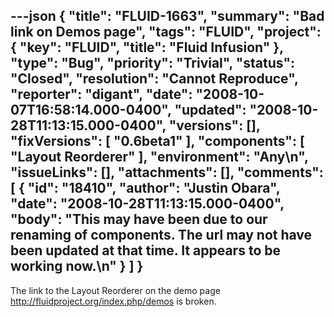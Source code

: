 ---json
{
  "title": "FLUID-1663",
  "summary": "Bad link on Demos page",
  "tags": "FLUID",
  "project": {
    "key": "FLUID",
    "title": "Fluid Infusion"
  },
  "type": "Bug",
  "priority": "Trivial",
  "status": "Closed",
  "resolution": "Cannot Reproduce",
  "reporter": "digant",
  "date": "2008-10-07T16:58:14.000-0400",
  "updated": "2008-10-28T11:13:15.000-0400",
  "versions": [],
  "fixVersions": [
    "0.6beta1"
  ],
  "components": [
    "Layout Reorderer"
  ],
  "environment": "Any\n",
  "issueLinks": [],
  "attachments": [],
  "comments": [
    {
      "id": "18410",
      "author": "Justin Obara",
      "date": "2008-10-28T11:13:15.000-0400",
      "body": "This may have been due to our renaming of components. The url may not have been updated at that time. It appears to be working now.\n"
    }
  ]
}
---
The link to the Layout Reorderer on the demo page <http://fluidproject.org/index.php/demos> is broken.

        